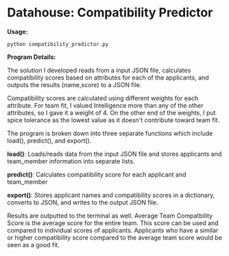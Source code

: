 # Datahouse: Compatibility Predictor
**Usage:**

    python compatibility_predictor.py

**Program Details:**

The solution I developed reads from a input JSON file, calculates compatibility scores based on attributes for each of the applicants, and outputs the results (name,score) to a JSON file.

Compatibility scores are calculated using different weights for each attribute. For team fit, I valued Intelligence more than any of the other attributes, so I gave it a weight of 4. On the other end of the weights, I put spice tolerance as the lowest value as it doesn't contribute toward team fit.

The program is broken down into three separate functions which include load(), predict(), and export().

**load()**: Loads/reads data from the input JSON file and stores applicants and team_member information into separate lists.

**predict()**: Calculates compatibility score for each applicant and team_member

**export()**: Stores applicant names and compatibility scores in a dictionary, converts to JSON, and writes to the output JSON file.

Results are outputted to the terminal as well.
Average Team Compatbility Score is the average score for the entire team. This score can be used and compared to individual scores of applicants. Applicants who have a similar or higher compatibility score compared to the average team score would be seen as a good fit.